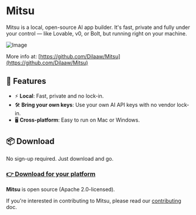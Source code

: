 # Mitsu

Mitsu is a local, open-source AI app builder. It's fast, private and fully under your control — like Lovable, v0, or Bolt, but running right on your machine.

![Image](https://github.com/user-attachments/assets/f6c83dfc-6ffd-4d32-93dd-4b9c46d17790)

More info at: [https://github.com/Dilaaw/Mitsu](https://github.com/Dilaaw/Mitsu)

## 🚀 Features

- ⚡️ **Local**: Fast, private and no lock-in.
- 🛠 **Bring your own keys**: Use your own AI API keys with no vendor lock-in.
- 🖥️ **Cross-platform**: Easy to run on Mac or Windows.

## 📦 Download

No sign-up required. Just download and go.

### [👉 Download for your platform](https://github.com/Dilaaw/Mitsu)

**Mitsu** is open source (Apache 2.0-licensed).

If you're interested in contributing to Mitsu, please read our [contributing](./CONTRIBUTING.md) doc.
